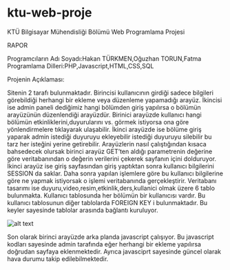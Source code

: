 # ktu-web-proje


KTÜ Bilgisayar Mühendisliği Bölümü
Web Programlama Projesi 


RAPOR


Programcıların Adı Soyadı:Hakan TÜRKMEN,Oğuzhan TORUN,Fatma
Programlama Dilleri:PHP,Javascript,HTML,CSS,SQL

Projenin Açıklaması:

Sitenin 2 tarafı bulunmaktadır. Birincisi kullanıcının girdiği sadece bilgileri görebildiği herhangi bir ekleme veya düzenleme yapamadığı arayüz. İkincisi ise admin paneli dediğimiz hangi bölümden giriş yapılırsa o bölümün arayüzünün düzenlendiği arayüzdür. Birinici arayüzde kullanıcı hangi bölümün etkinliklerini,duyurularını vs. görmek istiyorsa ona göre yönlendirmelere tıklayarak ulaşabilir. İkinci arayüzde ise bölüme giriş yaparak admin istediği duyuruyu ekleyebilir istediği duyuruyu silebilir bu tarz her isteğini yerine getirebilir. Arayüzlerin nasıl çalıştığından kısaca bahsedecek olursak birinci arayüz GET’ten aldığı parametrenin değerine göre veritabanından o değerin verilerini çekerek sayfanın içini dolduruyor. İkinci arayüz ise giriş sayfasından giriş yaptıktan sonra kullanıcı bilgilerini SESSION da saklar. Daha sonra yapılan işlemlere göre bu kullanıcı bilgilerine göre ne yapmak istiyorsak o işlemi veritabanında gerçekleştirir. Veritabanı tasarımı ise duyuru,video,resim,etkinlik,ders,kullanici olmak üzere 6 tablo bulunmakta. Kullanıcı tablosunda her bölümün bir kullanıcısı vardır. Bu kullanıcı tablosunun diğer tablolarda FOREIGN KEY i bulunmaktadır. Bu keyler sayesinde tablolar arasında bağlantı kuruluyor. 


![alt text](https://i.hizliresim.com/Gm6116.png)













Son olarak birinci arayüzde arka planda javascript çalışıyor. Bu javascript kodları sayesinde admin tarafında eğer herhangi bir ekleme yapılırsa doğrudan sayfaya eklenmektedir. Ayrıca javasciprt sayesinde güncel olarak hava durumu takip edilebilmektedir.
